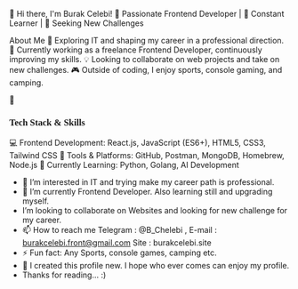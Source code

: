 👋 Hi there, I'm Burak Celebi!
🚀 Passionate Frontend Developer | 🌱 Constant Learner | 🎯 Seeking New Challenges

<!---<h3 style="font-family: 'Lucida Console';">About Me</h3> --->
About Me
👀 Exploring IT and shaping my career in a professional direction.
🌱 Currently working as a freelance Frontend Developer, continuously improving my skills.
💡 Looking to collaborate on web projects and take on new challenges.
🎮 Outside of coding, I enjoy sports, console gaming, and camping.


🔧 <h3 style="font-family: 'Lucida Console';">Tech Stack & Skills</h3>
💻 Frontend Development: React.js, JavaScript (ES6+), HTML5, CSS3, Tailwind CSS
🔧 Tools & Platforms: GitHub, Postman, MongoDB, Homebrew, Node.js
🚀 Currently Learning: Python, Golang, AI Development




- 👀 I’m interested in IT and trying make my career path is professional.
- 🌱 I’m currently Frontend Developer. Also learning still and upgrading myself.
-  I’m looking to collaborate on  Websites and looking for new challenge for my career. 
- 📫 How to reach me  Telegram : @B_Chelebi ,  E-mail : burakcelebi.front@gmail.com  Site : burakcelebi.site
- ⚡ Fun fact: Any Sports, console games, camping etc.
- 🌱 I created this profile new. I hope who ever comes can enjoy my profile.
- Thanks for reading... :)

<!---
BurakCelebi-front/BurakCelebi-front is a ✨ special ✨ repository because its `README.md` (this file) appears on your GitHub profile.
You can click the Preview link to take a look at your changes.
--->
